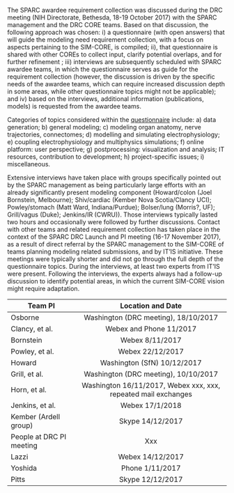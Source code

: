 The SPARC awardee requirement collection was discussed during the DRC meeting (NIH Directorate, Bethesda, 18-19 October 2017) with the SPARC management and the DRC CORE teams. Based on that discussion, the following approach was chosen: i) a questionnaire (with open answers) that will guide the modeling need requirement collection, with a focus on aspects pertaining to the SIM-CORE, is compiled; ii), that questionnaire is shared with other COREs to collect input, clarify potential overlaps, and for further refinement ; iii) interviews are subsequently scheduled with SPARC awardee teams, in which the questionnaire serves as guide for the requirement collection (however, the discussion is driven by the specific needs of the awardee teams, which can require increased discussion depth in some areas, while other questionnaire topics might not be applicable); and iv) based on the interviews, additional information (publications, models) is requested from the awardee teams. 

Categories of topics considered within the [questionnaire](../reqs/Questionnaire_SPARC_Teams_v5.pdf) include: a) data generation; b) general modeling; c) modeling organ anatomy, nerve trajectories, connectomes; d) modelling and simulating electrophysiology; e) coupling electrophysiology and multiphysics simulations; f) online platform: user perspective; g) postprocessing: visualization and analysis; IT resources, contribution to development; h) project-specific issues; i) miscellaneous. 

Extensive interviews have taken place with groups specifically pointed out by the SPARC management as being particularly large efforts with an already significantly present modeling component (Howard/colon (Joel Bornstein, Melbourne); Shiv/cardiac (Kember Nova Scotia/Clancy UCI); Powley/stomach (Matt Ward, Indiana/Purdue); Bolser/lung (Morris?, UF); Grill/vagus (Duke); Jenkins/IR (CWRU)). Those interviews typically lasted two hours and occasionally were followed by further discussions. 
Contact with other teams and related requirement collection has taken place in the context of the SPARC DRC Launch and PI meeting (16-17 November 2017), as a result of direct referral by the SPARC management to the SIM-CORE of teams planning modeling related submissions, and by IT’IS initiative. These meetings were typically shorter and did not go through the full depth of the questionnaire topics. During the interviews, at least two experts from IT’IS were present. Following the interviews, the experts always had a follow-up discussion to identify potential areas, in which the current SIM-CORE vision might require adaptation.




| Team PI       | Location and Date |
| ------------- |:-------------:|
| Osborne     | Washington (DRC meeting), 18/10/2017 | 
| Clancy, et al.     | Webex and Phone 11/2017      |  
| Bornstein | Webex 8/11/2017      |
| Powley, et al.	| Webex 22/12/2017 |
| Howard	| Washington (SfN) 10/12/2017 |
| Grill, et al.	| Washington (DRC meeting), 10/10/2017 |
| Horn, et al.	| Washington 16/11/2017, Webex xxx, xxx, repeated mail exchanges |
| Jenkins, et al.	| Webex 17/1/2018 |
| Kember (Ardell group)	| Skype 14/12/2017 |
| People at DRC PI meeting	| Xxx |
| Lazzi	| Webex 14/12/2017 |
| Yoshida	| Phone 1/11/2017 |
| Pitts	| Skype 12/12/2017 |

